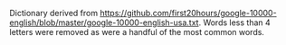 Dictionary derived from https://github.com/first20hours/google-10000-english/blob/master/google-10000-english-usa.txt.
Words less than 4 letters were removed as were a handful of the most common words.
